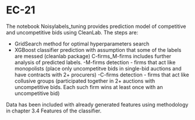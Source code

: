 # EC-21

The notebook Noisylabels_tuning provides prediction model of competitive and uncompetitive bids using CleanLab. The steps are:
- GridSearch method for optimal hyperparameters search
- XGBoost classifier prediction with assumption that some of the labels are messed (cleanlab package)
C-firms_M-firms includes further analysis of predicted labels.
-M-firms detection - firms that act like monopolists (place only uncompetitve bids in single-bid auctions and have contracts with 2+ procurers)
-C-firms detection - firms that act like collusive groups (participated together in 2+ auctions with uncompetitive bids. 
Each such firm wins at least once with an uncompetitive bid) 

Data has been included with already generated features using methodology in chapter 3.4 Features of the classifier. 
